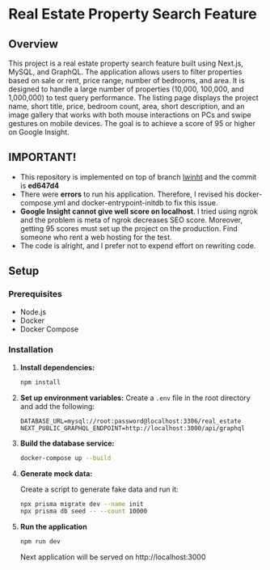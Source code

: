 # Real Estate Property Search Feature

## Overview

This project is a real estate property search feature built using Next.js, MySQL, and GraphQL. The application allows users to filter properties based on sale or rent, price range, number of bedrooms, and area. It is designed to handle a large number of properties (10,000, 100,000, and 1,000,000) to test query performance. The listing page displays the project name, short title, price, bedroom count, area, short description, and an image gallery that works with both mouse interactions on PCs and swipe gestures on mobile devices. The goal is to achieve a score of 95 or higher on Google Insight.

## IMPORTANT!
- This repository is implemented on top of branch [lwinht](https://github.com/FazWaz/developer-testing/tree/lwinht) and the commit is __ed647d4__
- There were __errors__ to run his application. Therefore, I revised his docker-compose.yml and docker-entrypoint-initdb to fix this issue.
- __Google Insight cannot give well score on localhost__. I tried using ngrok and the problem is meta of ngrok decreases SEO score. Moreover, getting 95 scores must set up the project on the production. Find someone who rent a web hosting for the test.
- The code is alright, and I prefer not to expend effort on rewriting code.

## Setup

### Prerequisites

- Node.js
- Docker
- Docker Compose

### Installation

1. **Install dependencies:**

   ```sh
   npm install
   ```

2. **Set up environment variables:**
   Create a `.env` file in the root directory and add the following:

   ```env
   DATABASE_URL=mysql://root:password@localhost:3306/real_estate
   NEXT_PUBLIC_GRAPHQL_ENDPOINT=http://localhost:3000/api/graphql
   ```

3. **Build the database service:**

   ```sh
   docker-compose up --build
   ```

4. **Generate mock data:**

   Create a script to generate fake data and run it:
   ```sh
   npx prisma migrate dev --name init
   npx prisma db seed -- --count 10000
   ```

5. **Run the application**

   ```sh
   npm run dev
   ```
   Next application will be served on http://localhost:3000